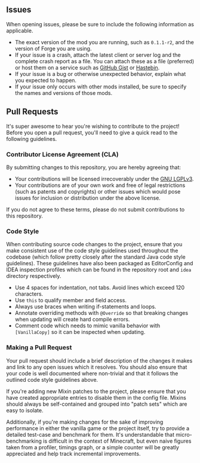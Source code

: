 ## Issues

When opening issues, please be sure to include the following information as applicable.

- The exact version of the mod you are running, such as `0.1.1-r2`, and the version of Forge you are using.
- If your issue is a crash, attach the latest client or server log and the complete crash report as a file. You can
attach these as a file (preferred) or host them on a service such as [GitHub Gist](https://gist.github.com/) or [Hastebin](https://hastebin.com/).
- If your issue is a bug or otherwise unexpected behavior, explain what you expected to happen.
- If your issue only occurs with other mods installed, be sure to specify the names and versions of those mods.

## Pull Requests

It's super awesome to hear you're wishing to contribute to the project! Before you open a pull request, you'll need to
give a quick read to the following guidelines.

### Contributor License Agreement (CLA)

By submitting changes to this repository, you are hereby agreeing that:

- Your contributions will be licensed irrecoverably under the [GNU LGPLv3](https://www.gnu.org/licenses/lgpl-3.0.html).
- Your contributions are of your own work and free of legal restrictions (such as patents and copyrights) or other
issues which would pose issues for inclusion or distribution under the above license.

If you do not agree to these terms, please do not submit contributions to this repository.

### Code Style

When contributing source code changes to the project, ensure that you make consistent use of the code style guidelines
used throughout the codebase (which follow pretty closely after the standard Java code style guidelines). These guidelines
have also been packaged as EditorConfig and IDEA inspection profiles which can be found in the repository root and `idea`
directory respectively.

- Use 4 spaces for indentation, not tabs. Avoid lines which exceed 120 characters.
- Use `this` to qualify member and field access.
- Always use braces when writing if-statements and loops.
- Annotate overriding methods with `@Override` so that breaking changes when updating will create hard compile errors.
- Comment code which needs to mimic vanilla behavior with `[VanillaCopy]` so it can be inspected when updating.

### Making a Pull Request

Your pull request should include a brief description of the changes it makes and link to any open issues which it
resolves. You should also ensure that your code is well documented where non-trivial and that it follows the
outlined code style guidelines above.

If you're adding new Mixin patches to the project, please ensure that you have created appropriate entries to disable
them in the config file. Mixins should always be self-contained and grouped into "patch sets" which are easy to isolate.

Additionally, if you're making changes for the sake of improving performance in either the vanilla game or the project
itself, try to provide a detailed test-case and benchmark for them. It's understandable that micro-benchmarking is
difficult in the context of Minecraft, but even naive figures taken from a profiler, timings graph, or a simple counter
will be greatly appreciated and help track incremental improvements. 
